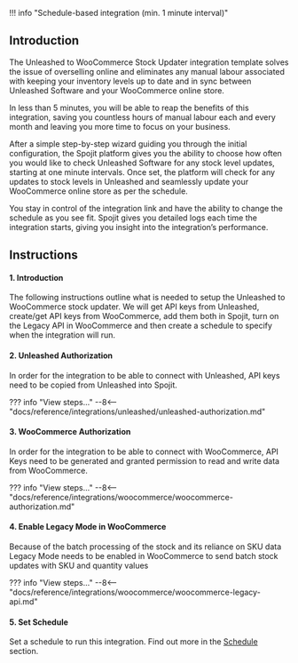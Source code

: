 !!! info "Schedule-based integration (min. 1 minute interval)"

## Introduction
The Unleashed to WooCommerce Stock Updater integration template solves the issue of overselling online and eliminates any manual labour associated with keeping your inventory levels up to date and in sync between Unleashed Software and your WooCommerce online store.

In less than 5 minutes, you will be able to reap the benefits of this integration, saving you countless hours of manual labour each and every month and leaving you more time to focus on your business.

After a simple step-by-step wizard guiding you through the initial configuration, the Spojit platform gives you the ability to choose how often you would like to check Unleashed Software for any stock level updates, starting at one minute intervals. Once set, the platform will check for any updates to stock levels in Unleashed and seamlessly update your WooCommerce online store as per the schedule.

You stay in control of the integration link and have the ability to change the schedule as you see fit. Spojit gives you detailed logs each time the integration starts, giving you insight into the integration’s performance.

<!-- ## What to expect -->

## Instructions
#### 1. Introduction

  The following instructions outline what is needed to setup the Unleashed to WooCommerce stock updater. We will get API keys from Unleashed, create/get API keys from WooCommerce, add them both in Spojit, turn on the Legacy API in WooCommerce and then create a schedule to specify when the integration will run.

#### 2. Unleashed Authorization

  In order for the integration to be able to connect with Unleashed, API keys need to be copied from Unleashed into Spojit.

??? info "View steps..."
    --8<-- "docs/reference/integrations/unleashed/unleashed-authorization.md"
  
#### 3. WooCommerce Authorization

  In order for the integration to be able to connect with WooCommerce, API Keys need to be generated and granted permission to read and write data from WooCommerce.

??? info "View steps..."
    --8<-- "docs/reference/integrations/woocommerce/woocommerce-authorization.md"

#### 4. Enable Legacy Mode in WooCommerce

  Because of the batch processing of the stock and its reliance on SKU data Legacy Mode needs to be enabled in WooCommerce to send batch stock updates with SKU and quantity values

??? info "View steps..."
    --8<-- "docs/reference/integrations/woocommerce/woocommerce-legacy-api.md"
  
#### 5. Set Schedule

  Set a schedule to run this integration.  Find out more in the [Schedule](/user-guide/integration/edit/schedule)  section.